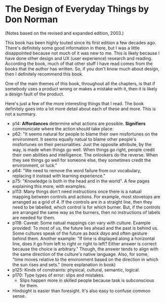 # The Design of Everyday Things by Don Norman #
(Notes based on the revised and expanded edition, 2003.)

This book has been highly touted since its first edition a few decades ago. There's definitely some good information in there, but I was a little disappointed because not much of it was new to me. This is likely because I have done other design and UX (user experience) research and reading. According the book, much of that other stuff I have read comes from the books that the author has written. So, if you don't know much about design, then I definitely recommend this book.

One of the main themes of this book, throughout all the chapters, is that if somebody uses a product wrong or makes a mistake with it, then it is likely a design fault of the product.

Here's just a few of the more interesting things that I read. The book definitely goes into a lot more detail about each of these and more. This is not a summary.

- p14: **Affordances** determine what actions are possible. **Signifiers** communicate where the action should take place.
- p62: "It seems natural for people to blame their own misfortunes on the environment. It seems equally natual to blame other people's misfortunes on their personalities. Just the opposite attribute, by the way, is made when things go well. When things go right, people credit their own abilities and intelligence. The onlookers do the reverse. When they see things go well for someone else, they sometimes credit the environment, or luck."
- p64: "We need to remove the word failure from our vocabulary, replacing it instead with learning experience."
- p75: "Knowledge is both in the head and in the world". A few pages explaining this more, with examples.
- p113: Many things don't need instructions once there is a natual mapping between controls and actions. For example, most stovetops are arranged as a grid of 4. If the controls are in a straight line, then they need to be labelled, which control is for which burner. But, if the controls are arranged the same way as the burners, then no instructions of labels are needed for them.
- p118: Caveat: Some natual mappings can vary with culture. Example provided: To most of us, the future lies ahead and the past is behind us. Some cultures speak of the future as *back days* and often gesture behind them. Another example: "If time is displayed along a horizontal line, does it go from left to right or right to left? Either answer is correct because the choice is arbitrary." Though, the answer tends to align with the same direction of the culture's native language. Also, for some, "time moves relative to the environment based on the direction in which the sun rises and sets." (more explanation in book)
- p125: Kinds of constraints: physical, cultural, semantic, logical.
- p170: Type types of error: slips and mistakes.
  - Slips happen more in skilled people because task is subconscious for them.
- Hindsight is easier than foresight. It's also easy to confuse common sense.
